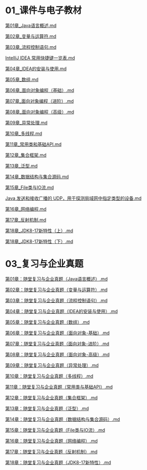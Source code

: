 # 01_课件与电子教材

<a href=".\2023\01_课件与电子教材\尚硅谷_第01章_Java语言概述\尚硅谷_宋红康_第01章_Java语言概述.md"> 第01章_Java语言概述.md </a>

<a href=".\2023\01_课件与电子教材\尚硅谷_第02章_变量与运算符\尚硅谷_宋红康_第02章_变量与运算符.md"> 第02章_变量与运算符.md </a>

<a href=".\2023\01_课件与电子教材\尚硅谷_第03章_流程控制语句\尚硅谷_宋红康_第03章_流程控制语句.md"> 第03章_流程控制语句.md </a>

<a href=".\2023\01_课件与电子教材\尚硅谷_第04章_IDEA的安装与使用\尚硅谷_宋红康_IntelliJ IDEA 常用快捷键一览表.md"> IntelliJ IDEA 常用快捷键一览表.md </a>

<a href=".\2023\01_课件与电子教材\尚硅谷_第04章_IDEA的安装与使用\尚硅谷_宋红康_第04章_IDEA的安装与使用.md"> 第04章_IDEA的安装与使用.md </a>

<a href=".\2023\01_课件与电子教材\尚硅谷_第05章_数组\尚硅谷_宋红康_第05章_数组.md"> 第05章_数组.md </a>

<a href=".\2023\01_课件与电子教材\尚硅谷_第06章_面向对象编程（基础）\尚硅谷_宋红康_第06章_面向对象编程（基础）.md"> 第06章_面向对象编程（基础）.md </a>

<a href=".\2023\01_课件与电子教材\尚硅谷_第07章_面向对象编程（进阶）\尚硅谷_宋红康_第07章_面向对象编程（进阶）.md"> 第07章_面向对象编程（进阶）.md </a>

<a href=".\2023\01_课件与电子教材\尚硅谷_第08章_面向对象编程（高级）\尚硅谷_宋红康_第08章_面向对象编程（高级）.md"> 第08章_面向对象编程（高级）.md </a>

<a href=".\2023\01_课件与电子教材\尚硅谷_第09章_异常处理\尚硅谷_宋红康_第09章_异常处理.md"> 第09章_异常处理.md </a>

<a href=".\2023\01_课件与电子教材\尚硅谷_第10章_多线程\尚硅谷_宋红康_第10章_多线程.md"> 第10章_多线程.md </a>

<a href=".\2023\01_课件与电子教材\尚硅谷_第11章_常用类和基础API\尚硅谷_宋红康_第11章_常用类和基础API.md"> 第11章_常用类和基础API.md </a>

<a href=".\2023\01_课件与电子教材\尚硅谷_第12章_集合框架\尚硅谷_宋红康_第12章_集合框架.md"> 第12章_集合框架.md </a>

<a href=".\2023\01_课件与电子教材\尚硅谷_第13章_泛型\尚硅谷_宋红康_第13章_泛型.md"> 第13章_泛型.md </a>

<a href=".\2023\01_课件与电子教材\尚硅谷_第14章_数据结构与集合源码\尚硅谷_宋红康_第14章_数据结构与集合源码.md"> 第14章_数据结构与集合源码.md </a>

<a href=".\2023\01_课件与电子教材\尚硅谷_第15章_File类与IO流\尚硅谷_宋红康_第15章_File类与IO流.md"> 第15章_File类与IO流.md </a>

<a href=".\2023\01_课件与电子教材\尚硅谷_第16章_网络编程\Java 发送和接收广播的 UDP，用于探测局域网中指定类型的设备.md"> Java 发送和接收广播的 UDP，用于探测局域网中指定类型的设备.md </a>

<a href=".\2023\01_课件与电子教材\尚硅谷_第16章_网络编程\尚硅谷_宋红康_第16章_网络编程.md"> 第16章_网络编程.md </a>

<a href=".\2023\01_课件与电子教材\尚硅谷_第17章_反射机制\尚硅谷_宋红康_第17章_反射机制.md"> 第17章_反射机制.md </a>

<a href=".\2023\01_课件与电子教材\尚硅谷_第18章_JDK8-17新特性\尚硅谷_宋红康_第18章_JDK8-17新特性（上）.md"> 第18章_JDK8-17新特性（上）.md </a>

<a href=".\2023\01_课件与电子教材\尚硅谷_第18章_JDK8-17新特性\尚硅谷_宋红康_第18章_JDK8-17新特性（下）.md"> 第18章_JDK8-17新特性（下）.md </a>



# 03_复习与企业真题

<a href=".\2023\03_复习与企业真题\第01章：随堂复习与企业真题（Java语言概述）.md"> 第01章：随堂复习与企业真题（Java语言概述）.md </a>

<a href=".\2023\03_复习与企业真题\第02章：随堂复习与企业真题（变量与运算符）.md"> 第02章：随堂复习与企业真题（变量与运算符）.md </a>

<a href=".\2023\03_复习与企业真题\第03章：随堂复习与企业真题（流程控制语句）.md"> 第03章：随堂复习与企业真题（流程控制语句）.md </a>

<a href=".\2023\03_复习与企业真题\第04章：随堂复习与企业真题（IDEA的安装与使用）.md"> 第04章：随堂复习与企业真题（IDEA的安装与使用）.md </a>

<a href=".\2023\03_复习与企业真题\第05章：随堂复习与企业真题（数组）.md"> 第05章：随堂复习与企业真题（数组）.md </a>

<a href=".\2023\03_复习与企业真题\第06章：随堂复习与企业真题（面向对象-基础）.md"> 第06章：随堂复习与企业真题（面向对象-基础）.md </a>

<a href=".\2023\03_复习与企业真题\第07章：随堂复习与企业真题（面向对象-进阶）.md"> 第07章：随堂复习与企业真题（面向对象-进阶）.md </a>

<a href=".\2023\03_复习与企业真题\第08章：随堂复习与企业真题（面向对象-高级）.md"> 第08章：随堂复习与企业真题（面向对象-高级）.md </a>

<a href=".\2023\03_复习与企业真题\第09章：随堂复习与企业真题（异常处理）.md"> 第09章：随堂复习与企业真题（异常处理）.md </a>

<a href=".\2023\03_复习与企业真题\第10章：随堂复习与企业真题（多线程）.md"> 第10章：随堂复习与企业真题（多线程）.md </a>

<a href=".\2023\03_复习与企业真题\第11章：随堂复习与企业真题（常用类与基础API）.md"> 第11章：随堂复习与企业真题（常用类与基础API）.md </a>

<a href=".\2023\03_复习与企业真题\第12章：随堂复习与企业真题（集合框架）.md"> 第12章：随堂复习与企业真题（集合框架）.md </a>

<a href=".\2023\03_复习与企业真题\第13章：随堂复习与企业真题（泛型）.md"> 第13章：随堂复习与企业真题（泛型）.md </a>

<a href=".\2023\03_复习与企业真题\第14章：随堂复习与企业真题（数据结构与集合源码）.md"> 第14章：随堂复习与企业真题（数据结构与集合源码）.md </a>

<a href=".\2023\03_复习与企业真题\第15章：随堂复习与企业真题（File类与IO流）.md"> 第15章：随堂复习与企业真题（File类与IO流）.md </a>

<a href=".\2023\03_复习与企业真题\第16章：随堂复习与企业真题（网络编程）.md"> 第16章：随堂复习与企业真题（网络编程）.md </a>

<a href=".\2023\03_复习与企业真题\第17章：随堂复习与企业真题（反射机制）.md"> 第17章：随堂复习与企业真题（反射机制）.md </a>

<a href=".\2023\03_复习与企业真题\第18章：随堂复习与企业真题（JDK8-17新特性）.md"> 第18章：随堂复习与企业真题（JDK8-17新特性）.md </a>

